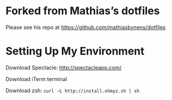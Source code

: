 # Forked from Mathias’s dotfiles
Please see his repo at https://github.com/mathiasbynens/dotfiles

# Setting Up My Environment
Download Spectacle: http://spectacleapp.com/

Download iTerm terminal

Download zsh: `curl -L http://install.ohmyz.sh | sh`
